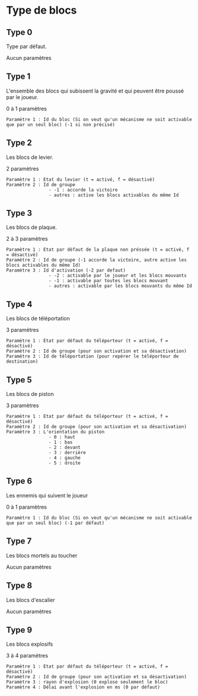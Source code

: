 # Type de blocs

## Type 0

Type par défaut.

Aucun paramètres

## Type 1

L'ensemble des blocs qui subissent la gravité et qui peuvent être poussé par le joueur.

0 à 1 paramètres

    Paramètre 1 : Id du bloc (Si on veut qu'un mécanisme ne soit activable que par un seul bloc) (-1 si non précisé)

## Type 2

Les blocs de levier.

2 paramètres

    Paramètre 1 : Etat du levier (t = activé, f = désactivé)
    Paramètre 2 : Id de groupe
                    - -1 : accorde la victoire
                    - autres : active les blocs activables du même Id

## Type 3

Les blocs de plaque.

2 à 3 paramètres

    Paramètre 1 : Etat par défaut de la plaque non préssée (t = activé, f = désactivé)
    Paramètre 2 : Id de groupe (-1 accorde la victoire, autre active les blocs activables du même Id)
    Paramètre 3 : Id d'activation (-2 par defaut)
                    - -2 : activable par le joueur et les blocs mouvants
                    - -1 : activable par toutes les blocs mouvant
                    - autres : activable par les blocs mouvants du même Id

## Type 4

Les blocs de téléportation

3 paramètres

    Paramètre 1 : Etat par défaut du téléporteur (t = activé, f = désactivé)
    Paramètre 2 : Id de groupe (pour son activation et sa désactivation)
    Paramètre 3 : Id de téléportation (pour repérer le téléporteur de destination)

## Type 5

Les blocs de piston

3 paramètres

    Paramètre 1 : Etat par défaut du téléporteur (t = activé, f = désactivé)
    Paramètre 2 : Id de groupe (pour son activation et sa désactivation)
    Paramètre 3 : L'orientation du piston
                    - 0 : haut
                    - 1 : bas
                    - 2 : devant
                    - 3 : derrière
                    - 4 : gauche
                    - 5 : droite

## Type 6

Les ennemis qui suivent le joueur

0 à 1 paramètres

    Paramètre 1 : Id du bloc (Si on veut qu'un mécanisme ne soit activable que par un seul bloc) (-1 par défaut)

## Type 7

Les blocs mortels au toucher

Aucun paramètres

## Type 8

Les blocs d'escalier

Aucun paramètres

## Type 9

Les blocs explosifs

3 à 4 paramètres

    Paramètre 1 : Etat par défaut du téléporteur (t = activé, f = désactivé)
    Paramètre 2 : Id de groupe (pour son activation et sa désactivation)
    Paramètre 3 : rayon d'explosion (0 explose seulement le bloc)
    Paramètre 4 : Délai avant l'explosion en ms (0 par défaut)

